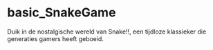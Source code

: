 # basic_SnakeGame
Duik in de nostalgische wereld van Snake!!,  een tijdloze klassieker die generaties gamers heeft geboeid. 
